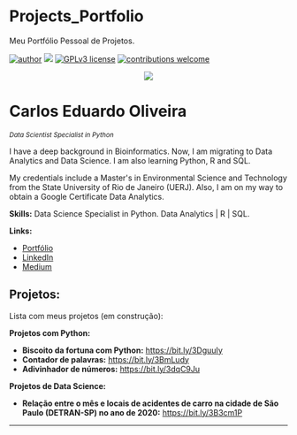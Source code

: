 # Projects_Portfolio
Meu Portfólio Pessoal de Projetos.

[![author](https://img.shields.io/badge/author-carloseduardooliveira-red.svg)](https://www.linkedin.com/in/carloseduardoaoliveira/) [![](https://img.shields.io/badge/python-3.7+-blue.svg)](https://www.python.org/downloads/release/python-365/) [![GPLv3 license](https://img.shields.io/badge/License-GPLv3-blue.svg)](http://perso.crans.org/besson/LICENSE.html) [![contributions welcome](https://img.shields.io/badge/contributions-welcome-brightgreen.svg?style=flat)](https://github.com/CarlosEduardoOliv/Data_Science_Portflio)

<p align="center">
  <img src="https://github.com/CarlosEduardoOliv/Data_Science_Portflio/blob/main/banner%20editado.png?raw=true" >
</p>

# Carlos Eduardo Oliveira
<sub>*Data Scientist Specialist in Python*</sub>

I have a deep background in Bioinformatics. Now, I am migrating to Data Analytics and Data Science. I am also learning Python, R and SQL.

My credentials include a Master's in Environmental Science and Technology from the State University of Rio de Janeiro (UERJ). Also, I am on my way to obtain a Google Certificate Data Analytics.

**Skills:** Data Science Specialist in Python. Data Analytics | R | SQL.

**Links:**
* [Portfólio](https://github.com/CarlosEduardoOliv/Projects_Portfolio)
* [LinkedIn](https://www.linkedin.com/in/carloseduardoaoliveira/)
* [Medium](https://medium.com/@Carlos_Eduardo_Oliveira)


## Projetos:
Lista com meus projetos (em construção):

**Projetos com Python:**
* **Biscoito da fortuna com Python:** https://bit.ly/3DguuIy
* **Contador de palavras:** https://bit.ly/3BmLudy
* **Adivinhador de números:** https://bit.ly/3dqC9Ju

**Projetos de Data Science:**
* **Relação entre o mês e locais de acidentes de carro na cidade de São Paulo (DETRAN-SP) no ano de 2020:** https://bit.ly/3B3cm1P


---
